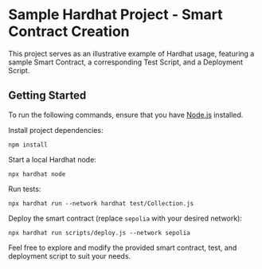 # Sample Hardhat Project - Smart Contract Creation

This project serves as an illustrative example of Hardhat usage, featuring a sample Smart Contract, a corresponding Test Script, and a Deployment Script.

## Getting Started

To run the following commands, ensure that you have [Node.js](https://nodejs.org) installed.

Install project dependencies:

```shell
npm install
```

Start a local Hardhat node:

```shell
npx hardhat node
```

Run tests:

```shell
npx hardhat run --network hardhat test/Collection.js
```

Deploy the smart contract (replace `sepolia` with your desired network):

```shell
npx hardhat run scripts/deploy.js --network sepolia
```

Feel free to explore and modify the provided smart contract, test, and deployment script to suit your needs.

